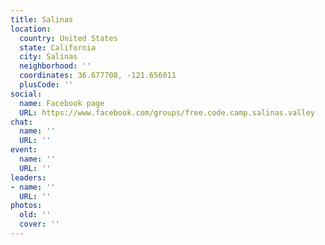 ```yaml
---
title: Salinas
location:
  country: United States
  state: California
  city: Salinas
  neighborhood: ''
  coordinates: 36.677708, -121.656011
  plusCode: ''
social:
  name: Facebook page
  URL: https://www.facebook.com/groups/free.code.camp.salinas.valley
chat:
  name: ''
  URL: ''
event:
  name: ''
  URL: ''
leaders:
- name: ''
  URL: ''
photos:
  old: ''
  cover: ''
---
```

